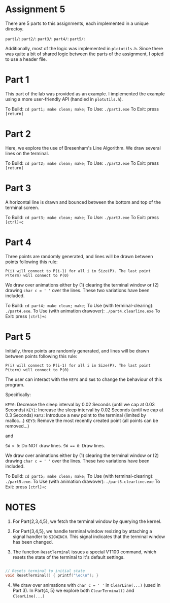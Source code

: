 # Assignment 5

There are 5 parts to this assignments, each implemented in a unique directoy.

`part1/`: 
`part2/`:
`part3/`:
`part4/`:
`part5/`:

Additionally, most of the logic was implemented in `plotutils.h`.
Since there was quite a bit of shared logic between the parts of the assignment, I opted to use a header file. 

# Part 1

This part of the lab was provided as an example. I implemented the example using a more user-friendly API (handled in `plotutils.h`).

To Build: `cd part1; make clean; make;`
To Use: `./part1.exe`
To Exit: press `[return]`

# Part 2

Here, we explore the use of Bresenham's Line Algorithm. We draw several lines on the terminal. 

To Build: `cd part2; make clean; make;`
To Use: `./part2.exe`
To Exit: press `[return]`


# Part 3
A horizontal line is drawn and bounced between the bottom and top of the terminal screen.

To Build: `cd part3; make clean; make;`
To Use: `./part3.exe`
To Exit: press `[ctrl]+c`


# Part 4

Three points are randomly generated, and lines will be drawn between points following this rule:

`P(i) will connect to P(i-1) for all i in Size(P). The last point P(term) will connect to P(0)`

We draw over animations either by (1) clearing the terminal window or (2) drawing `char c = ' '` over the lines.
These two variations have been included.

To Build: `cd part4; make clean; make;`
To Use (with terminal-clearing): `./part4.exe`.
To Use (with animation drawover): `./part4.clearline.exe`
To Exit: press `[ctrl]+c`

# Part 5

Initially, three points are randomly generated, and lines will be drawn between points following this rule:

`P(i) will connect to P(i-1) for all i in Size(P). The last point P(term) will connect to P(0)`

The user can interact with the `KEY`s and `SW`s to change the behaviour of this program.

Specifically:

`KEY0`: Decrease the sleep interval by 0.02 Seconds (until we cap at 0.03 Seconds)
`KEY1`: Increase the sleep interval by 0.02 Seconds (until we cap at 0.3 Seconds)
`KEY2`: Introduce a new point to the terminal (limited by malloc...)
`KEY3`: Remove the most recently created point (all points can be removed...)

and

`SW > 0`: Do NOT draw lines.
`SW == 0`: Draw lines.

We draw over animations either by (1) clearing the terminal window or (2) drawing `char c = ' '` over the lines.
These two variations have been included.

To Build: `cd part5; make clean; make;`
To Use (with terminal-clearing): `./part5.exe`.
To Use (with animation drawover): `./part5.clearline.exe`
To Exit: press `[ctrl]+c`


# NOTES

1. For Part{2,3,4,5}, we fetch the terminal window by querying the kernel.

2. For Part{3,4,5}, we handle terminal window resizing by attaching a signal handler to `SIGWINCH`. This signal indicates that the terminal window has been changed.

3. The function `ResetTerminal` issues a special VT100 command, which resets the state of the terminal to it's default settings.

```c

// Resets terminal to initial state
void ResetTerminal() { printf("\ec\n"); }
```

4. We draw over animations with `char c = ' '` in `ClearLine(...)` (used in Part 3). In Part{4, 5} we explore both `ClearTerminal()` and `ClearLine(...)`